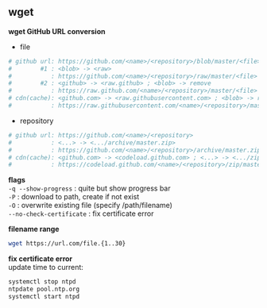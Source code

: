wget
---

**wget GitHub URL conversion**  
- file
```sh
# github url: https://github.com/<name>/<repository>/blob/master/<file>
#        #1 : <blob> -> <raw>
#           : https://github.com/<name>/<repository>/raw/master/<file>
#        #2 : <github> -> <raw.github> ; <blob> -> remove
#           : https://raw.github.com/<name>/<repository>/master/<file>
# cdn(cache): <github.com> -> <raw.githubusercontent.com> ; <blob> -> remove
#           : https://raw.githubusercontent.com/<name>/<repository>/master/<file>
```
- repository
```sh
# github url: https://github.com/<name>/<repository>
#           : <...> -> <.../archive/master.zip>
#           : https://github.com/<name>/<repository>/archive/master.zip
# cdn(cache): <github.com> -> <codeload.github.com> ; <...> -> <.../zip/master>
#           : https://codeload.github.com/<name>/<repository>/zip/master -O <file>.zip
```

**flags**  
`-q --show-progress` : quite but show progress bar  
`-P` : download to path, create if not exist  
`-O` : overwrite existing file (specify /path/filename)  
`--no-check-certificate` : fix certificate error  

**filename range**  
```sh
wget https://url.com/file.{1..30}
```

**fix certificate error**  
update time to current:
```sh
systemctl stop ntpd
ntpdate pool.ntp.org
systemctl start ntpd
```
